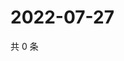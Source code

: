 # 2022-07-27

共 0 条

<!-- BEGIN WEIBO -->
<!-- 最后更新时间 Wed Jul 27 2022 11:09:48 GMT+0800 (China Standard Time) -->

<!-- END WEIBO -->
